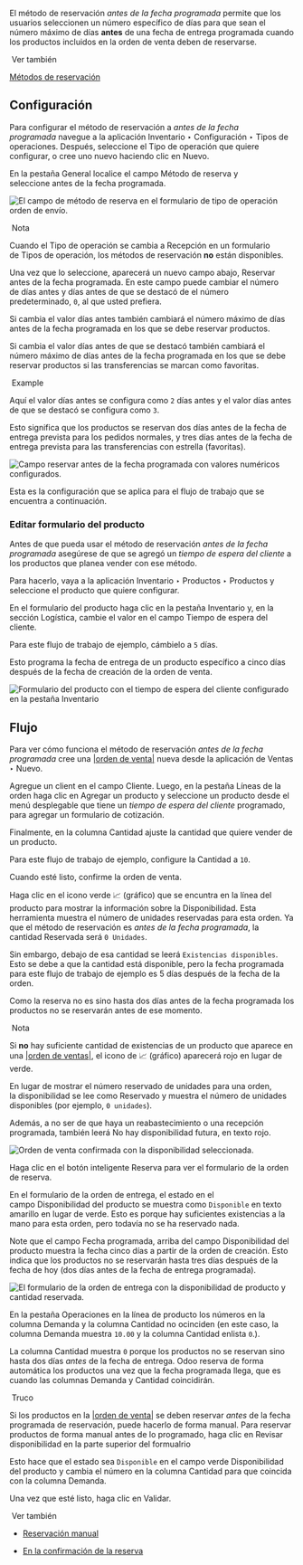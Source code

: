 El método de reservación _antes de la fecha programada_ permite que los usuarios seleccionen un número específico de días para que sean el número máximo de días **antes** de una fecha de entrega programada cuando los productos incluidos en la orden de venta deben de reservarse.

 Ver también

[Métodos de reservación](https://www.odoo.com/documentation/17.0/es/applications/inventory_and_mrp/inventory/shipping_receiving/reservation_methods.html)

## Configuración[](https://www.odoo.com/documentation/17.0/es/applications/inventory_and_mrp/inventory/shipping_receiving/reservation_methods/before_scheduled_date.html#configuration "Enlazar permanentemente con este título")

Para configurar el método de reservación a _antes de la fecha programada_ navegue a la aplicación Inventario ‣ Configuración ‣ Tipos de operaciones. Después, seleccione el Tipo de operación que quiere configurar, o cree uno nuevo haciendo clic en Nuevo.

En la pestaña General localice el campo Método de reserva y seleccione antes de la fecha programada.

![El campo de método de reserva en el formulario de tipo de operación orden de envío.](https://www.odoo.com/documentation/17.0/es/_images/before-scheduled-date-configuration.png)

 Nota

Cuando el Tipo de operación se cambia a Recepción en un formulario de Tipos de operación, los métodos de reservación **no** están disponibles.

Una vez que lo seleccione, aparecerá un nuevo campo abajo, Reservar antes de la fecha programada. En este campo puede cambiar el número de días antes y días antes de que se destacó de el número predeterminado, `0`, al que usted prefiera.

Si cambia el valor días antes también cambiará el número máximo de días antes de la fecha programada en los que se debe reservar productos.

Si cambia el valor días antes de que se destacó también cambiará el número máximo de días antes de la fecha programada en los que se debe reservar productos si las transferencias se marcan como favoritas.

 Example

Aquí el valor días antes se configura como `2` días antes y el valor días antes de que se destacó se configura como `3`.

Esto significa que los productos se reservan dos días antes de la fecha de entrega prevista para los pedidos normales, y tres días antes de la fecha de entrega prevista para las transferencias con estrella (favoritas).

![Campo reservar antes de la fecha programada con valores numéricos configurados.](https://www.odoo.com/documentation/17.0/es/_images/before-scheduled-date-days-before.png)

Esta es la configuración que se aplica para el flujo de trabajo que se encuentra a continuación.

### Editar formulario del producto[](https://www.odoo.com/documentation/17.0/es/applications/inventory_and_mrp/inventory/shipping_receiving/reservation_methods/before_scheduled_date.html#edit-product-form "Enlazar permanentemente con este título")

Antes de que pueda usar el método de reservación _antes de la fecha programada_ asegúrese de que se agregó un _tiempo de espera del cliente_ a los productos que planea vender con ese método.

Para hacerlo, vaya a la aplicación Inventario ‣ Productos ‣ Productos y seleccione el producto que quiere configurar.

En el formulario del producto haga clic en la pestaña Inventario y, en la sección Logística, cambie el valor en el campo Tiempo de espera del cliente.

Para este flujo de trabajo de ejemplo, cámbielo a `5` días.

Esto programa la fecha de entrega de un producto específico a cinco días después de la fecha de creación de la orden de venta.

![Formulario del producto con el tiempo de espera del cliente configurado en la pestaña Inventario](https://www.odoo.com/documentation/17.0/es/_images/before-scheduled-date-customer-lead-time.png)

## Flujo[](https://www.odoo.com/documentation/17.0/es/applications/inventory_and_mrp/inventory/shipping_receiving/reservation_methods/before_scheduled_date.html#workflow "Enlazar permanentemente con este título")

Para ver cómo funciona el método de reservación _antes de la fecha programada_ cree una [|orden de venta|](https://www.odoo.com/documentation/17.0/es/applications/inventory_and_mrp/inventory/shipping_receiving/reservation_methods/before_scheduled_date.html#id1) nueva desde la aplicación de Ventas ‣ Nuevo.

Agregue un client en el campo Cliente. Luego, en la pestaña Líneas de la orden haga clic en Agregar un producto y seleccione un producto desde el menú desplegable que tiene un _tiempo de espera del cliente_ programado, para agregar un formulario de cotización.

Finalmente, en la columna Cantidad ajuste la cantidad que quiere vender de un producto.

Para este flujo de trabajo de ejemplo, configure la Cantidad a `10`.

Cuando esté listo, confirme la orden de venta.

Haga clic en el icono verde 📈 (gráfico) que se encuntra en la línea del producto para mostrar la información sobre la Disponibilidad. Esta herramienta muestra el número de unidades reservadas para esta orden. Ya que el método de reservación es _antes de la fecha programada_, la cantidad Reservada será `0 Unidades`.

Sin embargo, debajo de esa cantidad se leerá `Existencias disponibles`. Esto se debe a que la cantidad está disponible, pero la fecha programada para este flujo de trabajo de ejemplo es 5 días después de la fecha de la orden.

Como la reserva no es sino hasta dos días antes de la fecha programada los productos no se reservarán antes de ese momento.

 Nota

Si **no** hay suficiente cantidad de existencias de un producto que aparece en una [|orden de ventas|](https://www.odoo.com/documentation/17.0/es/applications/inventory_and_mrp/inventory/shipping_receiving/reservation_methods/before_scheduled_date.html#id3), el icono de 📈 (gráfico) aparecerá rojo en lugar de verde.

En lugar de mostrar el número reservado de unidades para una orden, la disponibilidad se lee como Reservado y muestra el número de unidades disponibles (por ejemplo, `0 unidades`).

Además, a no ser de que haya un reabastecimiento o una recepción programada, también leerá No hay disponibilidad futura, en texto rojo.

![Orden de venta confirmada con la disponibilidad seleccionada.](https://www.odoo.com/documentation/17.0/es/_images/before-scheduled-date-availability-tooltip.png)

Haga clic en el botón inteligente Reserva para ver el formulario de la orden de reserva.

En el formulario de la orden de entrega, el estado en el campo Disponibilidad del producto se muestra como `Disponible` en texto amarillo en lugar de verde. Esto es porque hay suficientes existencias a la mano para esta orden, pero todavía no se ha reservado nada.

Note que el campo Fecha programada, arriba del campo Disponibilidad del producto muestra la fecha cinco días a partir de la orden de creación. Esto indica que los productos no se reservarán hasta tres días después de la fecha de hoy (dos días antes de la fecha de entrega programada).

![El formulario de la orden de entrega con la disponibilidad de producto y cantidad reservada.](https://www.odoo.com/documentation/17.0/es/_images/before-scheduled-date-delivery-order-form.png)

En la pestaña Operaciones en la línea de producto los números en la columna Demanda y la columna Cantidad no ocinciden (en este caso, la columna Demanda muestra `10.00` y la columna Cantidad enlista `0`.).

La columna Cantidad muestra `0` porque los productos no se reservan sino hasta dos días _antes_ de la fecha de entrega. Odoo reserva de forma automática los productos una vez que la fecha programada llega, que es cuando las columnas Demanda y Cantidad coincidirán.

 Truco

Si los productos en la [|orden de venta|](https://www.odoo.com/documentation/17.0/es/applications/inventory_and_mrp/inventory/shipping_receiving/reservation_methods/before_scheduled_date.html#id5) se deben reservar _antes_ de la fecha programada de reservación, puede hacerlo de forma manual. Para reservar productos de forma manual antes de lo programado, haga clic en Revisar disponibilidad en la parte superior del formualrio

Esto hace que el estado sea `Disponible` en el campo verde Disponibilidad del producto y cambia el número en la columna Cantidad para que coincida con la columna Demanda.

Una vez que esté listo, haga clic en Validar.

 Ver también

- [Reservación manual](https://www.odoo.com/documentation/17.0/es/applications/inventory_and_mrp/inventory/shipping_receiving/reservation_methods/manually.html)
    
- [En la confirmación de la reserva](https://www.odoo.com/documentation/17.0/es/applications/inventory_and_mrp/inventory/shipping_receiving/reservation_methods/at_confirmation.html)